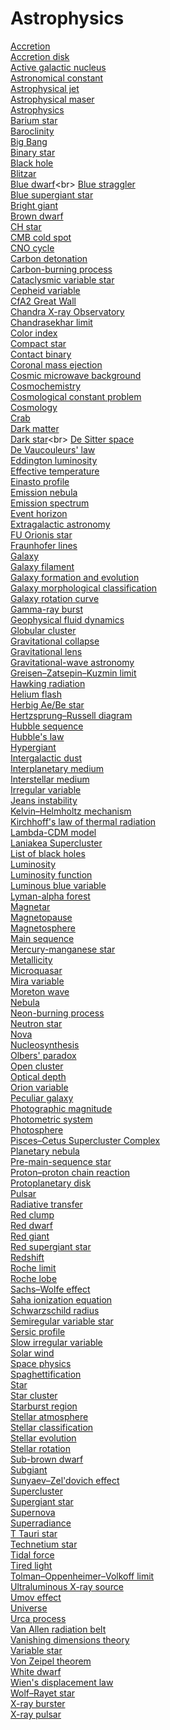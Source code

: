 # Astrophysics
[Accretion](https://en.wikipedia.org/wiki/Accretion_(astrophysics))<br>
[Accretion disk](https://en.wikipedia.org/wiki/Accretion_disk)<br>
[Active galactic nucleus](https://en.wikipedia.org/wiki/Active_galactic_nucleus)<br>
[Astronomical constant](https://en.wikipedia.org/wiki/Astronomical_constant)<br>
[Astrophysical jet](https://en.wikipedia.org/wiki/Astrophysical_jet)<br>
[Astrophysical maser](https://en.wikipedia.org/wiki/Astrophysical_maser)<br>
[Astrophysics](https://en.wikipedia.org/wiki/Astrophysics)<br>
[Barium star](https://en.wikipedia.org/wiki/Barium_star)<br>
[Baroclinity](https://en.wikipedia.org/wiki/Baroclinity)<br>
[Big Bang](https://en.wikipedia.org/wiki/Big_Bang)<br>
[Binary star](https://en.wikipedia.org/wiki/Binary_star)<br>
[Black hole](https://en.wikipedia.org/wiki/Black_hole)<br>
[Blitzar](https://en.wikipedia.org/wiki/Blitzar)<br>
[Blue dwarf](https://en.wikipedia.org/wiki/Blue_dwarf_(red-dwarf_stage))<br>
[Blue straggler](https://en.wikipedia.org/wiki/Blue_straggler)<br>
[Blue supergiant star](https://en.wikipedia.org/wiki/Blue_supergiant_star)<br>
[Bright giant](https://en.wikipedia.org/wiki/Bright_giant)<br>
[Brown dwarf](https://en.wikipedia.org/wiki/Brown_dwarf)<br>
[CH star](https://en.wikipedia.org/wiki/CH_star)<br>
[CMB cold spot](https://en.wikipedia.org/wiki/CMB_cold_spot)<br>
[CNO cycle](https://en.wikipedia.org/wiki/CNO_cycle)<br>
[Carbon detonation](https://en.wikipedia.org/wiki/Carbon_detonation)<br>
[Carbon-burning process](https://en.wikipedia.org/wiki/Carbon-burning_process)<br>
[Cataclysmic variable star](https://en.wikipedia.org/wiki/Cataclysmic_variable_star)<br>
[Cepheid variable](https://en.wikipedia.org/wiki/Cepheid_variable)<br>
[CfA2 Great Wall](https://en.wikipedia.org/wiki/CfA2_Great_Wall)<br>
[Chandra X-ray Observatory](https://en.wikipedia.org/wiki/Chandra_X-ray_Observatory)<br>
[Chandrasekhar limit](https://en.wikipedia.org/wiki/Chandrasekhar_limit)<br>
[Color index](https://en.wikipedia.org/wiki/Color_index)<br>
[Compact star](https://en.wikipedia.org/wiki/Compact_star)<br>
[Contact binary](https://en.wikipedia.org/wiki/Contact_binary)<br>
[Coronal mass ejection](https://en.wikipedia.org/wiki/Coronal_mass_ejection)<br>
[Cosmic microwave background](https://en.wikipedia.org/wiki/Cosmic_microwave_background)<br>
[Cosmochemistry](https://en.wikipedia.org/wiki/Cosmochemistry)<br>
[Cosmological constant problem](https://en.wikipedia.org/wiki/Cosmological_constant_problem)<br>
[Cosmology](https://en.wikipedia.org/wiki/Cosmology)<br>
[Crab](https://en.wikipedia.org/wiki/Crab_(unit))<br>
[Dark matter](https://en.wikipedia.org/wiki/Dark_matter)<br>
[Dark star](https://en.wikipedia.org/wiki/Dark_star_(dark_matter))<br>
[De Sitter space](https://en.wikipedia.org/wiki/De_Sitter_space)<br>
[De Vaucouleurs' law](https://en.wikipedia.org/wiki/De_Vaucouleurs%27_law)<br>
[Eddington luminosity](https://en.wikipedia.org/wiki/Eddington_luminosity)<br>
[Effective temperature](https://en.wikipedia.org/wiki/Effective_temperature)<br>
[Einasto profile](https://en.wikipedia.org/wiki/Einasto_profile)<br>
[Emission nebula](https://en.wikipedia.org/wiki/Emission_nebula)<br>
[Emission spectrum](https://en.wikipedia.org/wiki/Emission_spectrum)<br>
[Event horizon](https://en.wikipedia.org/wiki/Event_horizon)<br>
[Extragalactic astronomy](https://en.wikipedia.org/wiki/Extragalactic_astronomy)<br>
[FU Orionis star](https://en.wikipedia.org/wiki/FU_Orionis_star)<br>
[Fraunhofer lines](https://en.wikipedia.org/wiki/Fraunhofer_lines)<br>
[Galaxy](https://en.wikipedia.org/wiki/Galaxy)<br>
[Galaxy filament](https://en.wikipedia.org/wiki/Galaxy_filament)<br>
[Galaxy formation and evolution](https://en.wikipedia.org/wiki/Galaxy_formation_and_evolution)<br>
[Galaxy morphological classification](https://en.wikipedia.org/wiki/Galaxy_morphological_classification)<br>
[Galaxy rotation curve](https://en.wikipedia.org/wiki/Galaxy_rotation_curve)<br>
[Gamma-ray burst](https://en.wikipedia.org/wiki/Gamma-ray_burst)<br>
[Geophysical fluid dynamics](https://en.wikipedia.org/wiki/Geophysical_fluid_dynamics)<br>
[Globular cluster](https://en.wikipedia.org/wiki/Globular_cluster)<br>
[Gravitational collapse](https://en.wikipedia.org/wiki/Gravitational_collapse)<br>
[Gravitational lens](https://en.wikipedia.org/wiki/Gravitational_lens)<br>
[Gravitational-wave astronomy](https://en.wikipedia.org/wiki/Gravitational-wave_astronomy)<br>
[Greisen–Zatsepin–Kuzmin limit](https://en.wikipedia.org/wiki/Greisen%E2%80%93Zatsepin%E2%80%93Kuzmin_limit)<br>
[Hawking radiation](https://en.wikipedia.org/wiki/Hawking_radiation)<br>
[Helium flash](https://en.wikipedia.org/wiki/Helium_flash)<br>
[Herbig Ae/Be star](https://en.wikipedia.org/wiki/Herbig_Ae/Be_star)<br>
[Hertzsprung–Russell diagram](https://en.wikipedia.org/wiki/Hertzsprung%E2%80%93Russell_diagram)<br>
[Hubble sequence](https://en.wikipedia.org/wiki/Hubble_sequence)<br>
[Hubble's law](https://en.wikipedia.org/wiki/Hubble%27s_law)<br>
[Hypergiant](https://en.wikipedia.org/wiki/Hypergiant)<br>
[Intergalactic dust](https://en.wikipedia.org/wiki/Intergalactic_dust)<br>
[Interplanetary medium](https://en.wikipedia.org/wiki/Interplanetary_medium)<br>
[Interstellar medium](https://en.wikipedia.org/wiki/Interstellar_medium)<br>
[Irregular variable](https://en.wikipedia.org/wiki/Irregular_variable)<br>
[Jeans instability](https://en.wikipedia.org/wiki/Jeans_instability)<br>
[Kelvin–Helmholtz mechanism](https://en.wikipedia.org/wiki/Kelvin%E2%80%93Helmholtz_mechanism)<br>
[Kirchhoff's law of thermal radiation](https://en.wikipedia.org/wiki/Kirchhoff%27s_law_of_thermal_radiation)<br>
[Lambda-CDM model](https://en.wikipedia.org/wiki/Lambda-CDM_model)<br>
[Laniakea Supercluster](https://en.wikipedia.org/wiki/Laniakea_Supercluster)<br>
[List of black holes](https://en.wikipedia.org/wiki/List_of_black_holes)<br>
[Luminosity](https://en.wikipedia.org/wiki/Luminosity)<br>
[Luminosity function](https://en.wikipedia.org/wiki/Luminosity_function_(astronomy))<br>
[Luminous blue variable](https://en.wikipedia.org/wiki/Luminous_blue_variable)<br>
[Lyman-alpha forest](https://en.wikipedia.org/wiki/Lyman-alpha_forest)<br>
[Magnetar](https://en.wikipedia.org/wiki/Magnetar)<br>
[Magnetopause](https://en.wikipedia.org/wiki/Magnetopause)<br>
[Magnetosphere](https://en.wikipedia.org/wiki/Magnetosphere)<br>
[Main sequence](https://en.wikipedia.org/wiki/Main_sequence)<br>
[Mercury-manganese star](https://en.wikipedia.org/wiki/Mercury-manganese_star)<br>
[Metallicity](https://en.wikipedia.org/wiki/Metallicity)<br>
[Microquasar](https://en.wikipedia.org/wiki/Microquasar)<br>
[Mira variable](https://en.wikipedia.org/wiki/Mira_variable)<br>
[Moreton wave](https://en.wikipedia.org/wiki/Moreton_wave)<br>
[Nebula](https://en.wikipedia.org/wiki/Nebula)<br>
[Neon-burning process](https://en.wikipedia.org/wiki/Neon-burning_process)<br>
[Neutron star](https://en.wikipedia.org/wiki/Neutron_star)<br>
[Nova](https://en.wikipedia.org/wiki/Nova)<br>
[Nucleosynthesis](https://en.wikipedia.org/wiki/Nucleosynthesis)<br>
[Olbers' paradox](https://en.wikipedia.org/wiki/Olbers%27_paradox)<br>
[Open cluster](https://en.wikipedia.org/wiki/Open_cluster)<br>
[Optical depth](https://en.wikipedia.org/wiki/Optical_depth)<br>
[Orion variable](https://en.wikipedia.org/wiki/Orion_variable)<br>
[Peculiar galaxy](https://en.wikipedia.org/wiki/Peculiar_galaxy)<br>
[Photographic magnitude](https://en.wikipedia.org/wiki/Photographic_magnitude)<br>
[Photometric system](https://en.wikipedia.org/wiki/Photometric_system)<br>
[Photosphere](https://en.wikipedia.org/wiki/Photosphere)<br>
[Pisces–Cetus Supercluster Complex](https://en.wikipedia.org/wiki/Pisces%E2%80%93Cetus_Supercluster_Complex)<br>
[Planetary nebula](https://en.wikipedia.org/wiki/Planetary_nebula)<br>
[Pre-main-sequence star](https://en.wikipedia.org/wiki/Pre-main-sequence_star)<br>
[Proton–proton chain reaction](https://en.wikipedia.org/wiki/Proton%E2%80%93proton_chain_reaction)<br>
[Protoplanetary disk](https://en.wikipedia.org/wiki/Protoplanetary_disk)<br>
[Pulsar](https://en.wikipedia.org/wiki/Pulsar)<br>
[Radiative transfer](https://en.wikipedia.org/wiki/Radiative_transfer)<br>
[Red clump](https://en.wikipedia.org/wiki/Red_clump)<br>
[Red dwarf](https://en.wikipedia.org/wiki/Red_dwarf)<br>
[Red giant](https://en.wikipedia.org/wiki/Red_giant)<br>
[Red supergiant star](https://en.wikipedia.org/wiki/Red_supergiant_star)<br>
[Redshift](https://en.wikipedia.org/wiki/Redshift)<br>
[Roche limit](https://en.wikipedia.org/wiki/Roche_limit)<br>
[Roche lobe](https://en.wikipedia.org/wiki/Roche_lobe)<br>
[Sachs–Wolfe effect](https://en.wikipedia.org/wiki/Sachs%E2%80%93Wolfe_effect)<br>
[Saha ionization equation](https://en.wikipedia.org/wiki/Saha_ionization_equation)<br>
[Schwarzschild radius](https://en.wikipedia.org/wiki/Schwarzschild_radius)<br>
[Semiregular variable star](https://en.wikipedia.org/wiki/Semiregular_variable_star)<br>
[Sersic profile](https://en.wikipedia.org/wiki/Sersic_profile)<br>
[Slow irregular variable](https://en.wikipedia.org/wiki/Slow_irregular_variable)<br>
[Solar wind](https://en.wikipedia.org/wiki/Solar_wind)<br>
[Space physics](https://en.wikipedia.org/wiki/Space_physics)<br>
[Spaghettification](https://en.wikipedia.org/wiki/Spaghettification)<br>
[Star](https://en.wikipedia.org/wiki/Star)<br>
[Star cluster](https://en.wikipedia.org/wiki/Star_cluster)<br>
[Starburst region](https://en.wikipedia.org/wiki/Starburst_region)<br>
[Stellar atmosphere](https://en.wikipedia.org/wiki/Stellar_atmosphere)<br>
[Stellar classification](https://en.wikipedia.org/wiki/Stellar_classification)<br>
[Stellar evolution](https://en.wikipedia.org/wiki/Stellar_evolution)<br>
[Stellar rotation](https://en.wikipedia.org/wiki/Stellar_rotation)<br>
[Sub-brown dwarf](https://en.wikipedia.org/wiki/Sub-brown_dwarf)<br>
[Subgiant](https://en.wikipedia.org/wiki/Subgiant)<br>
[Sunyaev–Zel'dovich effect](https://en.wikipedia.org/wiki/Sunyaev%E2%80%93Zel%27dovich_effect)<br>
[Supercluster](https://en.wikipedia.org/wiki/Supercluster)<br>
[Supergiant star](https://en.wikipedia.org/wiki/Supergiant_star)<br>
[Supernova](https://en.wikipedia.org/wiki/Supernova)<br>
[Superradiance](https://en.wikipedia.org/wiki/Superradiance)<br>
[T Tauri star](https://en.wikipedia.org/wiki/T_Tauri_star)<br>
[Technetium star](https://en.wikipedia.org/wiki/Technetium_star)<br>
[Tidal force](https://en.wikipedia.org/wiki/Tidal_force)<br>
[Tired light](https://en.wikipedia.org/wiki/Tired_light)<br>
[Tolman–Oppenheimer–Volkoff limit](https://en.wikipedia.org/wiki/Tolman%E2%80%93Oppenheimer%E2%80%93Volkoff_limit)<br>
[Ultraluminous X-ray source](https://en.wikipedia.org/wiki/Ultraluminous_X-ray_source)<br>
[Umov effect](https://en.wikipedia.org/wiki/Umov_effect)<br>
[Universe](https://en.wikipedia.org/wiki/Universe)<br>
[Urca process](https://en.wikipedia.org/wiki/Urca_process)<br>
[Van Allen radiation belt](https://en.wikipedia.org/wiki/Van_Allen_radiation_belt)<br>
[Vanishing dimensions theory](https://en.wikipedia.org/wiki/Vanishing_dimensions_theory)<br>
[Variable star](https://en.wikipedia.org/wiki/Variable_star)<br>
[Von Zeipel theorem](https://en.wikipedia.org/wiki/Von_Zeipel_theorem)<br>
[White dwarf](https://en.wikipedia.org/wiki/White_dwarf)<br>
[Wien's displacement law](https://en.wikipedia.org/wiki/Wien%27s_displacement_law)<br>
[Wolf–Rayet star](https://en.wikipedia.org/wiki/Wolf%E2%80%93Rayet_star)<br>
[X-ray burster](https://en.wikipedia.org/wiki/X-ray_burster)<br>
[X-ray pulsar](https://en.wikipedia.org/wiki/X-ray_pulsar)<br>
